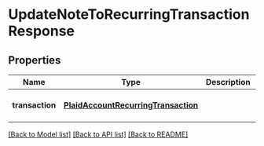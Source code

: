 # UpdateNoteToRecurringTransactionResponse
## Properties

| Name | Type | Description | Notes |
|------------ | ------------- | ------------- | -------------|
| **transaction** | [**PlaidAccountRecurringTransaction**](PlaidAccountRecurringTransaction.md) |  | [optional] [default to null] |

[[Back to Model list]](../README.md#documentation-for-models) [[Back to API list]](../README.md#documentation-for-api-endpoints) [[Back to README]](../README.md)

